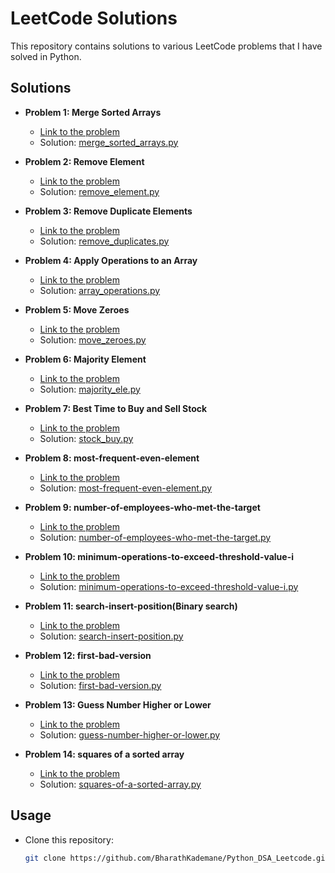 # LeetCode Solutions

This repository contains solutions to various LeetCode problems that I have solved in Python.

## Solutions

- **Problem 1: Merge Sorted Arrays**
  - [Link to the problem](https://leetcode.com/problems/merge-sorted-array/)
  - Solution: [merge_sorted_arrays.py](./merge_sorted_arrays.py)

- **Problem 2: Remove Element**
  - [Link to the problem](https://leetcode.com/problems/remove-element/)
  - Solution: [remove_element.py](./remove_element.py)
    
- **Problem 3: Remove Duplicate Elements**
  - [Link to the problem](https://leetcode.com/problems/remove-duplicates-from-sorted-array/)
  - Solution: [remove_duplicates.py](./remove_duplicates.py)
 
- **Problem 4: Apply Operations to an Array**
  - [Link to the problem](https://leetcode.com/problems/apply-operations-to-an-array/)
  - Solution: [array_operations.py](./array_operations.py)
    
- **Problem 5: Move Zeroes**
  - [Link to the problem](https://leetcode.com/problems/move-zeroes/)
  - Solution: [move_zeroes.py](./move_zeroes.py)
- **Problem 6: Majority Element**
  - [Link to the problem](https://leetcode.com/problems/majority-element/)
  - Solution: [majority_ele.py](./majority_ele.py)
- **Problem 7: Best Time to Buy and Sell Stock**
  - [Link to the problem](https://leetcode.com/problems/best-time-to-buy-and-sell-stock/)
  - Solution: [stock_buy.py](./stock_buy.py)
- **Problem 8: most-frequent-even-element**
  - [Link to the problem](https://leetcode.com/problems/most-frequent-even-element/)
  - Solution: [most-frequent-even-element.py](./most-frequent-even-element.py)
- **Problem 9: number-of-employees-who-met-the-target**
  - [Link to the problem](https://leetcode.com/problems/number-of-employees-who-met-the-target/)
  - Solution: [number-of-employees-who-met-the-target.py](./number-of-employees-who-met-the-target.py)
 
- **Problem 10: minimum-operations-to-exceed-threshold-value-i**
  - [Link to the problem](https://leetcode.com/problems/minimum-operations-to-exceed-threshold-value-i/)
  - Solution: [minimum-operations-to-exceed-threshold-value-i.py](./minimum-operations-to-exceed-threshold-value-i.py)
    
- **Problem 11: search-insert-position(Binary search)**
  - [Link to the problem](https://leetcode.com/problems/search-insert-position/)
  - Solution: [search-insert-position.py](./search-insert-position.py)
 
- **Problem 12: first-bad-version**
  - [Link to the problem](https://leetcode.com/problems/first-bad-version/)
  - Solution: [first-bad-version.py](./first-bad-version.py)

- **Problem 13: Guess Number Higher or Lower**
  - [Link to the problem](https://leetcode.com/problems/guess-number-higher-or-lower/)
  - Solution: [guess-number-higher-or-lower.py](./guess-number-higher-or-lower.py)
  
- **Problem 14: squares of a sorted array**
  - [Link to the problem](https://leetcode.com/problems/squares-of-a-sorted-array/)
  - Solution: [squares-of-a-sorted-array.py](./squares-of-a-sorted-array.py)

## Usage

- Clone this repository:
  ```bash
  git clone https://github.com/BharathKademane/Python_DSA_Leetcode.git

